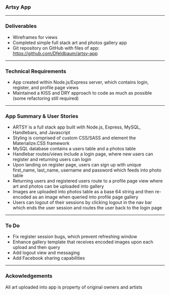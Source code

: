 
### Artsy App

---

### Deliverables

* Wireframes for views
* Completed simple full stack art and photos gallery app
* Git repository on GitHub with files of app: https://github.com/Dfeldbaum/artsy-app

--- 

### Technical Requirements

* App created within Node.js/Express server, which contains login, register, and profile page views 
* Maintained a KISS and DRY approach to code as much as possible (some refactoring still required)

--- 

### App Summary & User Stories 

* ARTSY is a full stack app built with Node.js, Express, MySQL, Handlebars, and Javascript
* Styling is comprised of custom CSS/SASS and element the Materialize.CSS framework
* MySQL database contains a users table and a photos table  
* Handlebar routes/views include a login page, where new users can register and returning users can login
* Upon landing on register page, users can sign up with unique first_name, last_name, username and password which feeds into photo table
* Returning users and registered users route to a profile page view where art and photos can be uploaded into gallery
* Images are uploaded into photos table as a base 64 string and then re-encoded as an image when queried into profile page gallery   
* Users can logout of their sessions by clicking logout in the nav bar which ends the user session and routes the user back to the login page

--- 

### To Do 

* Fix register session bugs, which prevent refreshing window
* Enhance gallery template that receives encoded images upon each upload and then query
* Add logout view and messaging
* Add Facebook sharing capabilities

--- 

### Ackowledgements

All art uploaded into app is property of original owners and artists




